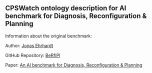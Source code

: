## CPSWatch ontology description for AI benchmark for Diagnosis, Reconfiguration & Planning

Information about the original benchmark:

Author: [Jonas Ehrhardt](https://orcid.org/0000-0001-5023-839X)

GitHub Repository: [BeRfiPl](https://github.com/j-ehrhardt/benchmark-for-diagnosis-reconf-planning?tab=readme-ov-file)  

Paper: [An AI benchmark for Diagnosis, Reconfiguration & Planning](https://doi.org/10.1109/ETFA52439.2022.9921546)
